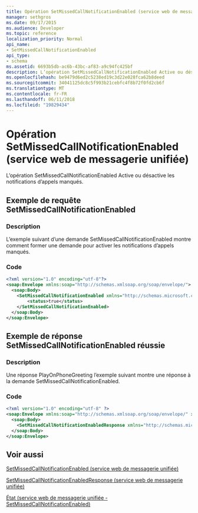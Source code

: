 ```yaml
---
title: Opération SetMissedCallNotificationEnabled (service web de messagerie unifiée)
manager: sethgros
ms.date: 09/17/2015
ms.audience: Developer
ms.topic: reference
localization_priority: Normal
api_name:
- SetMissedCallNotificationEnabled
api_type:
- schema
ms.assetid: 6693b5db-ac6b-43bc-af83-a9c94fc425bf
description: L’opération SetMissedCallNotificationEnabled Active ou désactive les notifications d’appels manqués.
ms.openlocfilehash: be9479d6ed2c5238ed19c3d22e028fca62b8deed
ms.sourcegitcommit: 34041125dc8c5f993b21cebfc4f8b72f0fd2cb6f
ms.translationtype: MT
ms.contentlocale: fr-FR
ms.lasthandoff: 06/11/2018
ms.locfileid: "19829434"
---
```

# <a name="setmissedcallnotificationenabled-operation-um-web-service"></a>Opération SetMissedCallNotificationEnabled (service web de messagerie unifiée)

L’opération SetMissedCallNotificationEnabled Active ou désactive les notifications d’appels manqués.
  
## <a name="setmissedcallnotificationenabled-request-example"></a>Exemple de requête SetMissedCallNotificationEnabled

### <a name="description"></a>Description

L’exemple suivant d’une demande SetMissedCallNotificationEnabled montre comment former une demande pour activer les notifications d’appels manqués.
  
### <a name="code"></a>Code

```XML
<?xml version="1.0" encoding="utf-8"?>
<soap:Envelope xmlns:soap="http://schemas.xmlsoap.org/soap/envelope/">
  <soap:Body>
    <SetMissedCallNotificationEnabled xmlns="http://schemas.microsoft.com/exchange/services/2006/messages">
        <status>true</status>
    </SetMissedCallNotificationEnabled>
  </soap:Body>
</soap:Envelope>
```

## <a name="successful-setmissedcallnotificationenabled-response-example"></a>Exemple de réponse SetMissedCallNotificationEnabled réussie

### <a name="description"></a>Description

Une réponse PlayOnPhoneGreeting l’exemple suivant montre une réponse à la demande SetMissedCallNotificationEnabled.
  
### <a name="code"></a>Code

```XML
<?xml version="1.0" encoding="utf-8" ?> 
<soap:Envelope xmlns:soap="http://schemas.xmlsoap.org/soap/envelope/" xmlns:xsi="http://www.w3.org/2001/XMLSchema-instance" xmlns:xsd="http://www.w3.org/2001/XMLSchema">
  <soap:Body>
    <SetMissedCallNotificationEnabledResponse xmlns="http://schemas.microsoft.com/exchange/services/2006/messages" /> 
  </soap:Body>
</soap:Envelope>
```

## <a name="see-also"></a>Voir aussi



[SetMissedCallNotificationEnabled (service web de messagerie unifiée)](setmissedcallnotificationenabled-um-web-service.md)
  
[SetMissedCallNotificationEnabledResponse (service web de messagerie unifiée)](setmissedcallnotificationenabledresponse-um-web-service.md)
  
[État (service web de messagerie unifiée - SetMissedCallNotificationEnabled)](status-um-web-servicesetmissedcallnotificationenabled.md)

